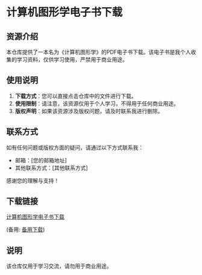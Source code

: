 # 计算机图形学电子书下载

## 资源介绍

本仓库提供了一本名为《计算机图形学》的PDF电子书下载。该电子书是我个人收集的学习资料，仅供学习使用，严禁用于商业用途。

## 使用说明

1. **下载方式**：您可以直接点击仓库中的文件进行下载。
2. **使用限制**：请注意，该资源仅用于个人学习，不得用于任何商业用途。
3. **版权声明**：如果该资源涉及版权问题，请及时联系我进行删除。

## 联系方式

如有任何问题或版权方面的疑问，请通过以下方式联系我：

- 邮箱：[您的邮箱地址]
- 其他联系方式：[其他联系方式]

感谢您的理解与支持！

## 下载链接
[计算机图形学电子书下载](https://pan.quark.cn/s/e809c91babaa) 

(备用: [备用下载](https://pan.baidu.com/s/1d18G_LhAHVjs4MrZnc17bw?pwd=1234))

## 说明

该仓库仅用于学习交流，请勿用于商业用途。

